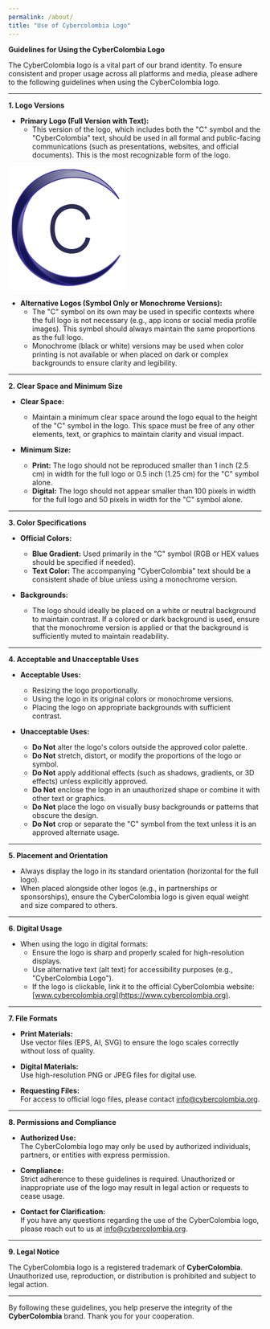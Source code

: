 ```yaml
---
permalink: /about/
title: "Use of Cybercolombia Logo"
---
```




<style>
  .page {
    width: calc(100% - 300px);
    padding-right: 0px;
  }
</style>

**Guidelines for Using the CyberColombia Logo**

The CyberColombia logo is a vital part of our brand identity. To ensure consistent and proper usage across all platforms and media, please adhere to the following guidelines when using the CyberColombia logo.

---

**1. Logo Versions**

- **Primary Logo (Full Version with Text):**
  - This version of the logo, which includes both the "C" symbol and the "CyberColombia" text, should be used in all formal and public-facing communications (such as presentations, websites, and official documents). This is the most recognizable form of the logo.

![Primary Logo](/assets/images/logos/cybercolombia.png)

- **Alternative Logos (Symbol Only or Monochrome Versions):**
  - The "C" symbol on its own may be used in specific contexts where the full logo is not necessary (e.g., app icons or social media profile images). This symbol should always maintain the same proportions as the full logo.
  - Monochrome (black or white) versions may be used when color printing is not available or when placed on dark or complex backgrounds to ensure clarity and legibility.

---

**2. Clear Space and Minimum Size**

- **Clear Space:**
  - Maintain a minimum clear space around the logo equal to the height of the "C" symbol in the logo. This space must be free of any other elements, text, or graphics to maintain clarity and visual impact.

- **Minimum Size:**
  - **Print:** The logo should not be reproduced smaller than 1 inch (2.5 cm) in width for the full logo or 0.5 inch (1.25 cm) for the "C" symbol alone.
  - **Digital:** The logo should not appear smaller than 100 pixels in width for the full logo and 50 pixels in width for the "C" symbol alone.

---

**3. Color Specifications**

- **Official Colors:**
  - **Blue Gradient:** Used primarily in the "C" symbol (RGB or HEX values should be specified if needed).
  - **Text Color:** The accompanying "CyberColombia" text should be a consistent shade of blue unless using a monochrome version.

- **Backgrounds:**
  - The logo should ideally be placed on a white or neutral background to maintain contrast. If a colored or dark background is used, ensure that the monochrome version is applied or that the background is sufficiently muted to maintain readability.

---

**4. Acceptable and Unacceptable Uses**

- **Acceptable Uses:**
  - Resizing the logo proportionally.
  - Using the logo in its original colors or monochrome versions.
  - Placing the logo on appropriate backgrounds with sufficient contrast.

- **Unacceptable Uses:**
  - **Do Not** alter the logo's colors outside the approved color palette.
  - **Do Not** stretch, distort, or modify the proportions of the logo or symbol.
  - **Do Not** apply additional effects (such as shadows, gradients, or 3D effects) unless explicitly approved.
  - **Do Not** enclose the logo in an unauthorized shape or combine it with other text or graphics.
  - **Do Not** place the logo on visually busy backgrounds or patterns that obscure the design.
  - **Do Not** crop or separate the "C" symbol from the text unless it is an approved alternate usage.

---

**5. Placement and Orientation**

- Always display the logo in its standard orientation (horizontal for the full logo).
- When placed alongside other logos (e.g., in partnerships or sponsorships), ensure the CyberColombia logo is given equal weight and size compared to others.

---

**6. Digital Usage**

- When using the logo in digital formats:
  - Ensure the logo is sharp and properly scaled for high-resolution displays.
  - Use alternative text (alt text) for accessibility purposes (e.g., "CyberColombia Logo").
  - If the logo is clickable, link it to the official CyberColombia website: [www.cybercolombia.org](https://www.cybercolombia.org).

---

**7. File Formats**

- **Print Materials:**  
  Use vector files (EPS, AI, SVG) to ensure the logo scales correctly without loss of quality.

- **Digital Materials:**  
  Use high-resolution PNG or JPEG files for digital use.

- **Requesting Files:**  
  For access to official logo files, please contact [info@cybercolombia.org](mailto:info@cybercolombia.org).

---

**8. Permissions and Compliance**

- **Authorized Use:**  
  The CyberColombia logo may only be used by authorized individuals, partners, or entities with express permission.

- **Compliance:**  
  Strict adherence to these guidelines is required. Unauthorized or inappropriate use of the logo may result in legal action or requests to cease usage.

- **Contact for Clarification:**  
  If you have any questions regarding the use of the CyberColombia logo, please reach out to us at [info@cybercolombia.org](mailto:info@cybercolombia.org).

---

**9. Legal Notice**

The CyberColombia logo is a registered trademark of **CyberColombia**. Unauthorized use, reproduction, or distribution is prohibited and subject to legal action.

---

By following these guidelines, you help preserve the integrity of the **CyberColombia** brand. Thank you for your cooperation.